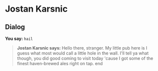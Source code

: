 # Jostan Karsnic


## Dialog

**You say:** `hail`



>**Jostan Karsnic says:** Hello there, stranger. My little pub here is I guess what most would call a little hole in the wall. I'll tell ya what though, you did good coming to visit today 'cause I got some of the finest haven-brewed ales right on tap.
end
